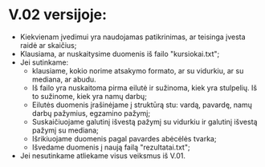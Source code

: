 # V.02 versijoje:
* Kiekvienam įvedimui yra naudojamas patikrinimas, ar teisinga įvesta raidė ar skaičius;
* Klausiama, ar nuskaitysime duomenis iš failo "kursiokai.txt";
* Jei sutinkame:
  * klausiame, kokio norime atsakymo formato, ar su vidurkiu, ar su mediana, ar abudu.
  * Iš failo yra nuskaitoma pirma eilutė ir sužinoma, kiek yra stulpelių. Iš to sužinome, kiek yra namų darbų;
  * Eilutės duomenis įrašinėjame į struktūrą stu: vardą, pavardę, namų darbų pažymius, egzamino pažymį;
  * Suskaičiuojame galutinį išvestą pažymį su vidurkiu ir galutinį išvestą pažymį su mediana;
  * Išrikiuojame duomenis pagal pavardes abėcėlės tvarka;
  * Išvedame duomenis į naują failą "rezultatai.txt";
* Jei nesutinkame atliekame visus veiksmus iš V.01.






